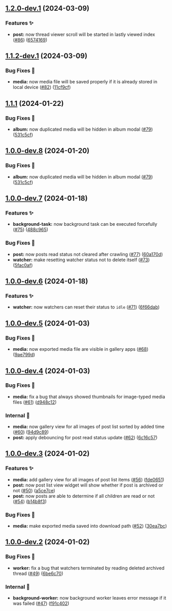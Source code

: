 ## [1.2.0-dev.1](https://github.com/async3619/cabinet/compare/v1.1.2-dev.1...v1.2.0-dev.1) (2024-03-09)


### Features ✨

* **post:** now thread viewer scroll will be started in lastly viewed index ([#86](https://github.com/async3619/cabinet/issues/86)) ([6574169](https://github.com/async3619/cabinet/commit/65741697eba9d4cd327950c221f3fa6edc60f450))

## [1.1.2-dev.1](https://github.com/async3619/cabinet/compare/v1.1.1...v1.1.2-dev.1) (2024-03-09)


### Bug Fixes 🐞

* **media:** now media file will be saved properly if it is already stored in local device ([#82](https://github.com/async3619/cabinet/issues/82)) ([11cf9cf](https://github.com/async3619/cabinet/commit/11cf9cf2f51966a6f2a6c2ad7fff77bbbba5c231))

## [1.1.1](https://github.com/async3619/cabinet/compare/v1.1.0...v1.1.1) (2024-01-22)


### Bug Fixes 🐞

* **album:** now duplicated media will be hidden in album modal ([#79](https://github.com/async3619/cabinet/issues/79)) ([531c5cf](https://github.com/async3619/cabinet/commit/531c5cfb64a5e7d1401b90f7967af13e2d05dfdc))

## [1.0.0-dev.8](https://github.com/async3619/cabinet/compare/v1.0.0-dev.7...v1.0.0-dev.8) (2024-01-20)


### Bug Fixes 🐞

* **album:** now duplicated media will be hidden in album modal ([#79](https://github.com/async3619/cabinet/issues/79)) ([531c5cf](https://github.com/async3619/cabinet/commit/531c5cfb64a5e7d1401b90f7967af13e2d05dfdc))

## [1.0.0-dev.7](https://github.com/async3619/cabinet/compare/v1.0.0-dev.6...v1.0.0-dev.7) (2024-01-18)


### Features ✨

* **background-task:** now background task can be executed forcefully ([#75](https://github.com/async3619/cabinet/issues/75)) ([488c965](https://github.com/async3619/cabinet/commit/488c96510497a33330e2714ce70e16a4d15f1968))


### Bug Fixes 🐞

* **post:** now posts read status not cleared after crawling ([#77](https://github.com/async3619/cabinet/issues/77)) ([60a170d](https://github.com/async3619/cabinet/commit/60a170d3f10bb5e8876bceea31231dc77cfd24aa))
* **watcher:** make resetting watcher status not to delete itself ([#73](https://github.com/async3619/cabinet/issues/73)) ([5fac0af](https://github.com/async3619/cabinet/commit/5fac0af6921e00ac2940cf57bb07efb13eeda828))

## [1.0.0-dev.6](https://github.com/async3619/cabinet/compare/v1.0.0-dev.5...v1.0.0-dev.6) (2024-01-18)


### Features ✨

* **watcher:** now watchers can reset their status to `idle` ([#71](https://github.com/async3619/cabinet/issues/71)) ([6f66dab](https://github.com/async3619/cabinet/commit/6f66dab06fd97df396d74923cc86e7477b0c34c5))

## [1.0.0-dev.5](https://github.com/async3619/cabinet/compare/v1.0.0-dev.4...v1.0.0-dev.5) (2024-01-03)


### Bug Fixes 🐞

* **media:** now exported media file are visible in gallery apps ([#68](https://github.com/async3619/cabinet/issues/68)) ([9ae799d](https://github.com/async3619/cabinet/commit/9ae799d34049b2bee0168325bf679cbea01163d0))

## [1.0.0-dev.4](https://github.com/async3619/cabinet/compare/v1.0.0-dev.3...v1.0.0-dev.4) (2024-01-03)


### Bug Fixes 🐞

* **media:** fix a bug that always showed thumbnails for image-typed media files ([#61](https://github.com/async3619/cabinet/issues/61)) ([d948c12](https://github.com/async3619/cabinet/commit/d948c12af5b5a40fa463dd9925d4b414aa4ad9df))


### Internal 🧰

* **media:** now gallery view for all images of post list sorted by added time ([#60](https://github.com/async3619/cabinet/issues/60)) ([94d9c89](https://github.com/async3619/cabinet/commit/94d9c898c26a63acced62a73c1caccc040ecd16a))
* **post:** apply debouncing for post read status update ([#62](https://github.com/async3619/cabinet/issues/62)) ([6c16c57](https://github.com/async3619/cabinet/commit/6c16c571d1b7d7905f6d2435157d0cce439c6b18))

## [1.0.0-dev.3](https://github.com/async3619/cabinet/compare/v1.0.0-dev.2...v1.0.0-dev.3) (2024-01-02)


### Features ✨

* **media:** add gallery view for all images of post list items ([#56](https://github.com/async3619/cabinet/issues/56)) ([fde0651](https://github.com/async3619/cabinet/commit/fde0651bf5b92ec1ce72881e2b4a8ae3b7a22519))
* **post:** now post list view widget will show whether if post is archived or not ([#50](https://github.com/async3619/cabinet/issues/50)) ([a5ce7ce](https://github.com/async3619/cabinet/commit/a5ce7cebfbd045d6870caeb6fc2adae28297a887))
* **post:** now posts are able to determine if all children are read or not ([#54](https://github.com/async3619/cabinet/issues/54)) ([b14b8f3](https://github.com/async3619/cabinet/commit/b14b8f3346c2f6d8413d2dad087b1cea3d12e67f))


### Bug Fixes 🐞

* **media:** make exported media saved into download path ([#52](https://github.com/async3619/cabinet/issues/52)) ([30ea7bc](https://github.com/async3619/cabinet/commit/30ea7bcb987fbfe5cb6f156ff18efedbd135e5d6))

## [1.0.0-dev.2](https://github.com/async3619/cabinet/compare/v1.0.0-dev.1...v1.0.0-dev.2) (2024-01-02)


### Bug Fixes 🐞

* **worker:** fix a bug that watchers terminated by reading deleted archived thread ([#49](https://github.com/async3619/cabinet/issues/49)) ([6be6c70](https://github.com/async3619/cabinet/commit/6be6c70c67dfc0f5fc2722c909048f7742f49cdd))


### Internal 🧰

* **background-worker:** now background worker leaves error message if it was failed ([#47](https://github.com/async3619/cabinet/issues/47)) ([f91c402](https://github.com/async3619/cabinet/commit/f91c4026f2be917be7f892a32f8ce7c838cf3956))
